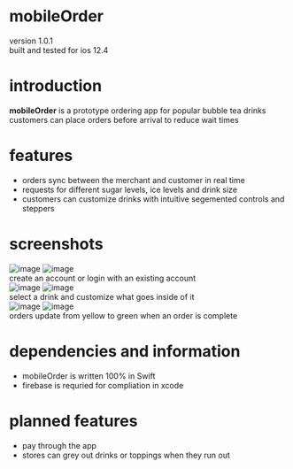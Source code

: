 # mobileOrder
version 1.0.1  
built and tested for ios 12.4

# introduction
**mobileOrder** is a prototype ordering app for popular bubble tea drinks  
customers can place orders before arrival to reduce wait times

# features
* orders sync between the merchant and customer in real time
* requests for different sugar levels, ice levels and drink size
* customers can customize drinks with intuitive segemented controls and steppers

# screenshots
![image](https://files.rafferli.com/mobileOrderMedia/loginScreen.png)
![image](https://files.rafferli.com/mobileOrderMedia/placeOrder.png)  
create an account or login with an existing account  
![image](https://files.rafferli.com/mobileOrderMedia/drinkSelection.png)
![image](https://files.rafferli.com/mobileOrderMedia/modifierSelection.png)  
select a drink and customize what goes inside of it  
![image](https://files.rafferli.com/mobileOrderMedia/confirmOrder.png)
![image](https://files.rafferli.com/mobileOrderMedia/statusDrink.png)  
orders update from yellow to green when an order is complete  

# dependencies and information
* mobileOrder is written 100% in Swift
* firebase is requried for compliation in xcode

# planned features
* pay through the app
* stores can grey out drinks or toppings when they run out
